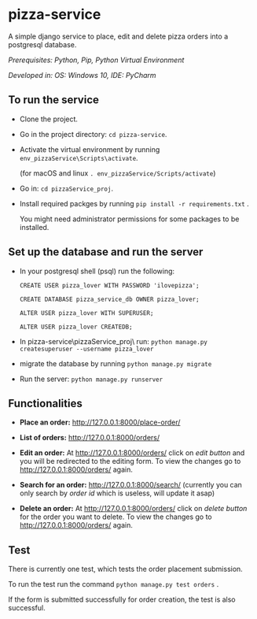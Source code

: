 # pizza-service

A simple django service to place, edit and delete pizza orders into a postgresql database.

*Prerequisites: Python, Pip, Python Virtual Environment*

*Developed in: OS: Windows 10, IDE: PyCharm*

## To run the service

* Clone the project.

* Go in the project directory: `cd pizza-service`.

* Activate the virtual environment by running `env_pizzaService\Scripts\activate`.

  (for macOS and linux `. env_pizzaService/Scripts/activate`)
  
* Go in: `cd pizzaService_proj`.

* Install required packges by running `pip install -r requirements.txt` .

  You might need administrator permissions for some packages to be installed.

## Set up the database and run the server

* In your postgresql shell (psql) run the following:

  `CREATE USER pizza_lover WITH PASSWORD 'ilovepizza';`
  
  `CREATE DATABASE pizza_service_db OWNER pizza_lover;`
  
  `ALTER USER pizza_lover WITH SUPERUSER;`
  
  `ALTER USER pizza_lover CREATEDB;`
  
* In pizza-service\pizzaService_proj\ run: `python manage.py createsuperuser --username pizza_lover`

* migrate the database by running `python manage.py migrate`

* Run the server: `python manage.py runserver`

## Functionalities

* **Place an order:** http://127.0.0.1:8000/place-order/

* **List of orders:** http://127.0.0.1:8000/orders/

* **Edit an order:** At http://127.0.0.1:8000/orders/ click on *edit button* and you will be redirected to the editing form.
                     To view the changes go to http://127.0.0.1:8000/orders/ again.
                     
* **Search for an order:** http://127.0.0.1:8000/search/ (currently you can only search by *order id* which is useless, will
                           update it asap)
                           
* **Delete an order:** At http://127.0.0.1:8000/orders/ click on *delete button* for the order you want to delete.
                       To view the changes go to http://127.0.0.1:8000/orders/ again.

## Test

There is currently one test, which tests the order placement submission.

To run the test run the command `python manage.py test orders` .

If the form is submitted successfully for order creation, the test is also successful.

